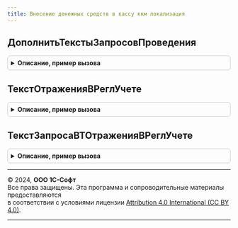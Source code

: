 ```yaml
---
title: Внесение денежных средств в кассу ккм локализация
---
```



## ДополнитьТекстыЗапросовПроведения
<details style="margin: 1em 0; padding: 0.5em; border: 1px solid #ccc; border-radius: 6px;">

<summary style="font-weight: bold; cursor: pointer;">Описание, пример вызова</summary>

```bsl

// Процедура дополняет тексты запросов проведения документа.
//
// Параметры:
//  Запрос - Запрос - Общий запрос проведения документа.
//  ТекстыЗапроса - СписокЗначений - Список текстов запроса проведения.
//  Регистры - Строка, Структура - Список регистров проведения документа через запятую или в ключах структуры.
//
Процедура ДополнитьТекстыЗапросовПроведения(Запрос, ТекстыЗапроса, Регистры) Экспорт
```

Пример вызова
```bsl
ВнесениеДенежныхСредствВКассуККМЛокализация.ДополнитьТекстыЗапросовПроведения(Запрос, ТекстыЗапроса, Регистры) 
```
</details>

## ТекстОтраженияВРеглУчете
<details style="margin: 1em 0; padding: 0.5em; border: 1px solid #ccc; border-radius: 6px;">

<summary style="font-weight: bold; cursor: pointer;">Описание, пример вызова</summary>

```bsl

//++ НЕ УТ

// Функция возвращает текст запроса для отражения документа в регламентированном учете.
//
// Возвращаемое значение:
//	Строка - Текст запроса
//
Функция ТекстОтраженияВРеглУчете() Экспорт
```

Пример вызова
```bsl
Результат = ВнесениеДенежныхСредствВКассуККМЛокализация.ТекстОтраженияВРеглУчете() 
```
</details>

## ТекстЗапросаВТОтраженияВРеглУчете
<details style="margin: 1em 0; padding: 0.5em; border: 1px solid #ccc; border-radius: 6px;">

<summary style="font-weight: bold; cursor: pointer;">Описание, пример вызова</summary>

```bsl

// Функция возвращает текст запроса дополнительных временных таблиц,
// необходимых для отражения в регламентированном учете.
//
// Возвращаемое значение:
// 		Строка - Текст запроса временных таблиц, необходимых для отражения в регламентированном учете.
//
Функция ТекстЗапросаВТОтраженияВРеглУчете() Экспорт
```

Пример вызова
```bsl
Результат = ВнесениеДенежныхСредствВКассуККМЛокализация.ТекстЗапросаВТОтраженияВРеглУчете() 
```
</details>

---

© 2024, **ООО 1С-Софт**  
Все права защищены. Эта программа и сопроводительные материалы предоставляются  
в соответствии с условиями лицензии [Attribution 4.0 International (CC BY 4.0)](https://creativecommons.org/licenses/by/4.0/legalcode).

---
